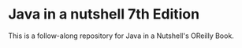 # Java in a nutshell 7th Edition

This is a follow-along repository for Java in a Nutshell's OReilly Book.
